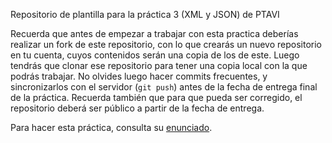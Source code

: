 Repositorio de plantilla para la práctica 3 (XML y JSON) de PTAVI

Recuerda que antes de empezar a trabajar con esta practica deberías realizar un fork de este repositorio, con lo que crearás un nuevo repositorio en tu cuenta, cuyos contenidos serán una copia de los de este. Luego tendrás que clonar ese repositorio para tener una copia local con la que podrás trabajar. No olvides luego hacer commits frecuentes, y sincronizarlos con el servidor (`git push`) antes de la fecha de entrega final de la práctica. Recuerda también que para que pueda ser corregido, el repositorio deberá ser público a partir de la fecha de entrega.

Para hacer esta práctica, consulta su [enunciado](https://gitlab.com/cursomminet/code/-/blob/master/p3-xml/ejercicios.md).
